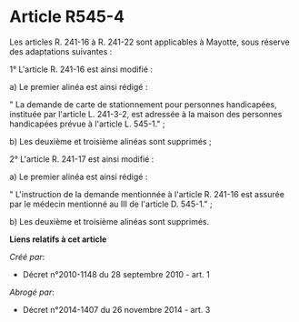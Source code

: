 # Article R545-4

Les articles R. 241-16 à R. 241-22 sont applicables à Mayotte, sous réserve des adaptations suivantes :

1° L'article R. 241-16 est ainsi modifié :

a) Le premier alinéa est ainsi rédigé :

" La demande de carte de stationnement pour personnes handicapées, instituée par l'article L. 241-3-2, est adressée à la
maison des personnes handicapées prévue à l'article L. 545-1." ;

b) Les deuxième et troisième alinéas sont supprimés ;

2° L'article R. 241-17 est ainsi modifié :

a) Le premier alinéa est ainsi rédigé :

" L'instruction de la demande mentionnée à l'article R. 241-16 est assurée par le médecin mentionné au III de l'article D.
545-1." ;

b) Les deuxième et troisième alinéas sont supprimés.

**Liens relatifs à cet article**

_Créé par_:

  - Décret n°2010-1148 du 28 septembre 2010 - art. 1

_Abrogé par_:

  - Décret n°2014-1407 du 26 novembre 2014 - art. 3
